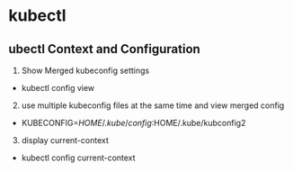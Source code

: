 # kubectl

## ubectl Context and Configuration

1. Show Merged kubeconfig settings
* kubectl config view

2. use multiple kubeconfig files at the same time and view merged config
* KUBECONFIG=$HOME/.kube/config:$HOME/.kube/kubconfig2

3. display current-context
* kubectl config current-context
